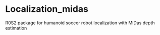 # Localization_midas
R0S2 package for humanoid soccer robot localization with MiDas depth estimation
